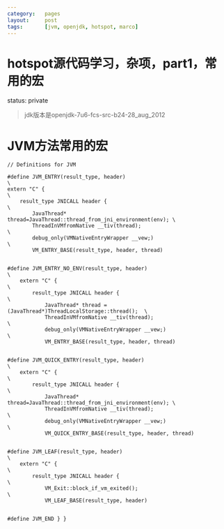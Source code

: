 ```yaml
---
category:   pages
layout:     post
tags:       [jvm, openjdk, hotspot, marco]
---
```



hotspot源代码学习，杂项，part1，常用的宏
==========================

status: private

>jdk版本是openjdk-7u6-fcs-src-b24-28_aug_2012

# JVM方法常用的宏

    // Definitions for JVM
    
    #define JVM_ENTRY(result_type, header)                                   \
    extern "C" {                                                             \
        result_type JNICALL header {                                         \
            JavaThread* thread=JavaThread::thread_from_jni_environment(env); \
            ThreadInVMfromNative __tiv(thread);                              \
            debug_only(VMNativeEntryWrapper __vew;)                          \
            VM_ENTRY_BASE(result_type, header, thread)
    
    
    #define JVM_ENTRY_NO_ENV(result_type, header)                                \
        extern "C" {                                                             \
            result_type JNICALL header {                                         \
                JavaThread* thread = (JavaThread*)ThreadLocalStorage::thread();  \
                ThreadInVMfromNative __tiv(thread);                              \
                debug_only(VMNativeEntryWrapper __vew;)                          \
                VM_ENTRY_BASE(result_type, header, thread)
    
    
    #define JVM_QUICK_ENTRY(result_type, header)                                 \
        extern "C" {                                                             \
            result_type JNICALL header {                                         \
                JavaThread* thread=JavaThread::thread_from_jni_environment(env); \
                ThreadInVMfromNative __tiv(thread);                              \
                debug_only(VMNativeEntryWrapper __vew;)                          \
                VM_QUICK_ENTRY_BASE(result_type, header, thread)
    
    
    #define JVM_LEAF(result_type, header)                                        \
        extern "C" {                                                             \
            result_type JNICALL header {                                         \
                VM_Exit::block_if_vm_exited();                                   \
                VM_LEAF_BASE(result_type, header)
    
    
    #define JVM_END } }
